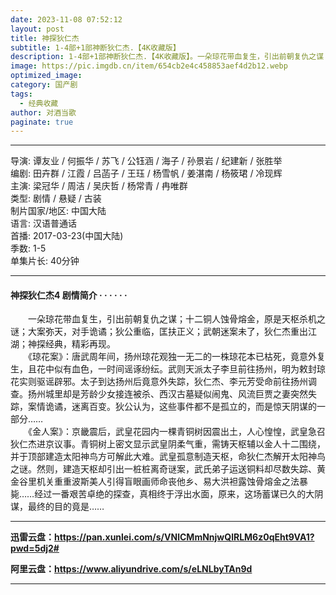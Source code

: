 ```yaml
---
date: 2023-11-08 07:52:12
layout: post
title: 神探狄仁杰
subtitle: 1-4部+1部神断狄仁杰.【4K收藏版】
description: 1-4部+1部神断狄仁杰.【4K收藏版】。一朵琼花带血复生，引出前朝复仇之谋；十二铜人蚀骨熔金，原是天枢杀机之谜；大案弥天，对手诡谲；狄公重临，匡扶正义；武朝迷案未了，狄仁杰重出江湖；神探经典，精彩再现.....
image: https://pic.imgdb.cn/item/654cb2e4c458853aef4d2b12.webp
optimized_image: 
category: 国产剧
tags:
  - 经典收藏
author: 对酒当歌
paginate: true
---
```


---

导演: 谭友业 / 何振华 / 苏飞 / 公钰涵 / 海子 / 孙景岩 / 纪建新 / 张胜举  
编剧: 田卉群 / 江霞 / 吕菡子 / 王珏 / 杨雪帆 / 姜湛南 / 杨筱珺 / 冷现辉  
主演: 梁冠华 / 周洁 / 吴庆哲 / 杨常青 / 冉唯群  
类型: 剧情 / 悬疑 / 古装  
制片国家/地区: 中国大陆  
语言: 汉语普通话  
首播: 2017-03-23(中国大陆)  
季数: 1-5  
单集片长: 40分钟  

---

#### 神探狄仁杰4 剧情简介 · · · · · ·

　　一朵琼花带血复生，引出前朝复仇之谋；十二铜人蚀骨熔金，原是天枢杀机之谜；大案弥天，对手诡谲；狄公重临，匡扶正义；武朝迷案未了，狄仁杰重出江湖；神探经典，精彩再现。  
　　《琼花案》：唐武周年间，扬州琼花观独一无二的一株琼花本已枯死，竟意外复生，且花中似有血色，一时间谣诼纷纭。武则天派太子李旦前往扬州，明为敕封琼花实则驱谣辟邪。太子到达扬州后竟意外失踪，狄仁杰、李元芳受命前往扬州调查。扬州城里却是芳龄少女接连被杀、西汉古墓疑似闹鬼、风流巨贾之妻突然失踪，案情诡谲，迷离百变。狄公认为，这些事件都不是孤立的，而是惊天阴谋的一部分……  
　　《金人案》：京畿震后，武皇花园内一棵青铜树因震出土，人心惶惶，武皇急召狄仁杰进京议事。青铜树上密文显示武皇阴柔气重，需铸天枢辅以金人十二围绕，并于顶部建造太阳神鸟方可解此大难。武皇孤意制造天枢，命狄仁杰解开太阳神鸟之谜。然则，建造天枢却引出一桩桩离奇谜案，武氏弟子运送铜料却尽数失踪、黄金谷里机关重重波斯美人引得盲眼画师命丧他乡、易大洪袒露蚀骨熔金之法暴毙……经过一番艰苦卓绝的探查，真相终于浮出水面，原来，这场蓄谋已久的大阴谋，最终的目的竟是……  

---

**迅雷云盘：<https://pan.xunlei.com/s/VNlCMmNnjwQlRLM6z0qEht9VA1?pwd=5dj2#>**

**阿里云盘：<https://www.aliyundrive.com/s/eLNLbyTAn9d>**

---
